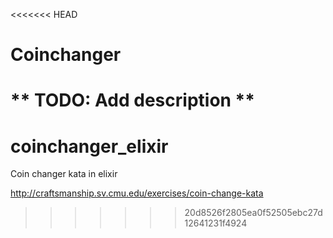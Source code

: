 <<<<<<< HEAD
# Coinchanger

** TODO: Add description **
=======
coinchanger_elixir
==================

Coin changer kata in elixir


http://craftsmanship.sv.cmu.edu/exercises/coin-change-kata
>>>>>>> 20d8526f2805ea0f52505ebc27d12641231f4924
